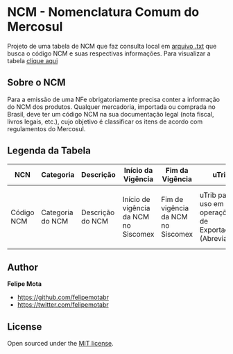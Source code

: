 
# NCM - Nomenclatura Comum do Mercosul

Projeto de uma tabela de NCM que faz consulta local em [arquivo .txt](ncm.txt) que busca o código NCM e suas respectivas informações. Para visualizar a tabela [clique aqui](https://felipemotabr.github.io/NCM/) 

## Sobre o NCM

Para a emissão de uma NFe obrigatoriamente precisa conter a informação do NCM dos produtos. Qualquer mercadoria, importada ou comprada no Brasil, deve ter um código NCM na sua documentação legal (nota fiscal, livros legais, etc.), cujo objetivo é classificar os itens de acordo com regulamentos do Mercosul.

## Legenda da Tabela

| NCN | Categoria | Descrição | Início da Vigência | Fim da Vigência | uTrib | Descrição uTrib |
|---|---|---|---|---|---|---|
| Código NCM | Categoria do NCM | Descrição do NCM | Início de vigência da NCM  no Siscomex | Fim de vigência da NCM no Siscomex | uTrib para uso em operações de Exportação (Abreviatura) | Descrição da uTrib utilizada em operações de Exportação | 

## Author

**Felipe Mota**
- <https://github.com/felipemotabr>
- <https://twitter.com/felipemotabr>

## License

Open sourced under the [MIT license](LICENSE).
